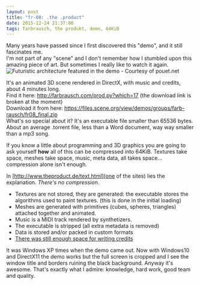 ```yaml
---
layout: post
title: "fr-08: .the .product"
date: 2015-12-24 21:37:00
tags: farbrausch, the produkt, demo, 64KiB
---
```

Many years have passed since I first discovered this "demo", and it still fascinates me.  
I'm not part of any "scene" and I don't remember how I stumbled upon this amazing piece of art. But sometimes I really like to watch it again.  
<img src="http://content.pouet.net/files/screenshots/00001/00001221.jpg" alt="Futuristic architecture featured in the demo - Courtesy of pouet.net">

It's an animated 3D scene rendered in DirectX, with music and credits, about 4 minutes long.  
Find it here: http://farbrausch.com/prod.py?which=17 (the download link is broken at the moment)  
Download it from here: https://files.scene.org/view/demos/groups/farb-rausch/fr08_final.zip  
What's so special about it? It's an executable file smaller than 65536 bytes. About an average .torrent file, less than a Word document, way way smaller than a mp3 song.

If you know a little about programming and 3D graphics you are going to ask yourself **how** all of this can be compressed into 64KiB. Textures take space, meshes take space, music, meta data, all takes space... compression alone isn't enough.

In [http://www.theproduct.de/text.html](one of the sites) lies the explanation. *There's no compression*.  
* Textures are not stored, they are generated: the executable stores the algorithms used to paint textures. (this is done in the initial loading)
* Meshes are generated with primitives (cubes, spheres, triangles) attached together and animated.
* Music is a MIDI track rendered by synthetizers.
* The executable is stripped (all extra metadata is removed)
* Data is stored and/or packed in custom formats
* [There was still enough space for writing credits](http://www.theproduct.de/scro1.html)

It was Windows XP times when the demo came out. Now with Windows10 and DirectX11 the demo works but the full screen is cropped and I see the window title and borders ruining the black background. Anyway it's awesome. That's exactly what I admire: knowledge, hard work, good team and quality.
